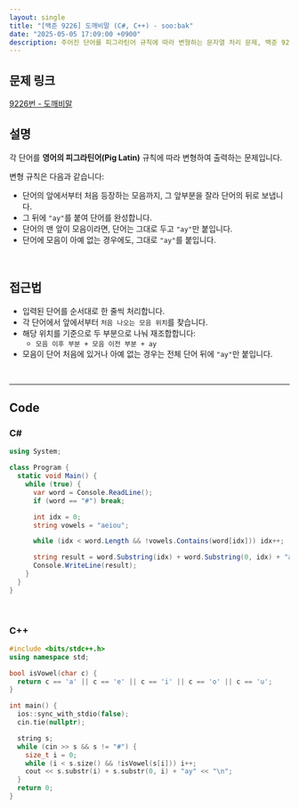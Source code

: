```yaml
---
layout: single
title: "[백준 9226] 도깨비말 (C#, C++) - soo:bak"
date: "2025-05-05 17:09:00 +0900"
description: 주어진 단어를 피그라틴어 규칙에 따라 변형하는 문자열 처리 문제, 백준 9226번 도깨비말 문제의 C# 및 C++ 풀이 및 해설
---
```


## 문제 링크
[9226번 - 도깨비말](https://www.acmicpc.net/problem/9226)

## 설명

각 단어를 **영어의 피그라틴어(Pig Latin)** 규칙에 따라 변형하여 출력하는 문제입니다.

변형 규칙은 다음과 같습니다:

- 단어의 앞에서부터 처음 등장하는 모음까지, 그 앞부분을 잘라 단어의 뒤로 보냅니다.
- 그 뒤에 `"ay"`를 붙여 단어를 완성합니다.
- 단어의 맨 앞이 모음이라면, 단어는 그대로 두고 `"ay"`만 붙입니다.
- 단어에 모음이 아예 없는 경우에도, 그대로 `"ay"`를 붙입니다.

<br>

## 접근법

- 입력된 단어를 순서대로 한 줄씩 처리합니다.
- 각 단어에서 앞에서부터 `처음 나오는 모음 위치`를 찾습니다.
- 해당 위치를 기준으로 두 부분으로 나눠 재조합합니다:
  - `모음 이후 부분 + 모음 이전 부분 + ay`
- 모음이 단어 처음에 있거나 아예 없는 경우는 전체 단어 뒤에 `"ay"`만 붙입니다.

<br>

---

## Code

### C#

```csharp
using System;

class Program {
  static void Main() {
    while (true) {
      var word = Console.ReadLine();
      if (word == "#") break;

      int idx = 0;
      string vowels = "aeiou";

      while (idx < word.Length && !vowels.Contains(word[idx])) idx++;

      string result = word.Substring(idx) + word.Substring(0, idx) + "ay";
      Console.WriteLine(result);
    }
  }
}
```

<br>

### C++

```cpp
#include <bits/stdc++.h>
using namespace std;

bool isVowel(char c) {
  return c == 'a' || c == 'e' || c == 'i' || c == 'o' || c == 'u';
}

int main() {
  ios::sync_with_stdio(false);
  cin.tie(nullptr);

  string s;
  while (cin >> s && s != "#") {
    size_t i = 0;
    while (i < s.size() && !isVowel(s[i])) i++;
    cout << s.substr(i) + s.substr(0, i) + "ay" << "\n";
  }
  return 0;
}
```
